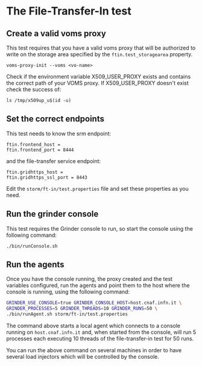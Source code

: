 # The File-Transfer-In test

## Create a valid voms proxy 

This test requires that you have a valid voms proxy
that will be authorized to write on the storage area
specified by the `ftin.test_storagearea` property. 

```properties
voms-proxy-init --voms <vo-name>
```

Check if the environment variable X509\_USER\_PROXY exists
and contains the correct path of your VOMS proxy. 
If X509\_USER\_PROXY doesn't exist check the success of:

```properties
ls /tmp/x509up_u$(id -u)
```

## Set the correct endpoints

This test needs to know the srm endpoint:

```properties
ftin.frontend_host = 
ftin.frontend_port = 8444
```

and the file-transfer service endpoint:

```properties
ftin.gridhttps_host = 
ftin.gridhttps_ssl_port = 8443
```

Edit the `storm/ft-in/test.properties` file and set 
these properties as you need.

## Run the grinder console

This test requires the Grinder console to run, so start
the console using the following command:

    ./bin/runConsole.sh

## Run the agents

Once you have the console running, the proxy created and 
the test variables configured, run the agents and point
them to the host where the console is running, using the
following command:

```bash
GRINDER_USE_CONSOLE=true GRINDER_CONSOLE_HOST=host.cnaf.infn.it \
GRINDER_PROCESSES=5 GRINDER_THREADS=10 GRINDER_RUNS=50 \
./bin/runAgent.sh storm/ft-in/test.properties
```

The command above starts a local agent which connects to a 
console running on `host.cnaf.infn.it` and, when started from
the console, will run 5 processes each executing 10 threads 
of the file-transfer-in test for 50 runs.

You can run the above command on several machines in order
to have several load injectors which will be controlled 
by the console.